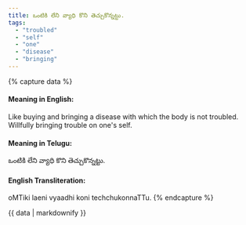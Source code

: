 ```yaml
---
title: ఒంటికి లేని వ్యాధి కొని తెచ్చుకొన్నట్టు.
tags:
  - "troubled"
  - "self"
  - "one"
  - "disease"
  - "bringing"
---
```


{% capture data %}
#### Meaning in English:
Like buying and bringing a disease with which the body is not troubled.
Willfully bringing trouble on one's self.

#### Meaning in Telugu:
ఒంటికి లేని వ్యాధి కొని తెచ్చుకొన్నట్టు.

#### English Transliteration:
oMTiki laeni vyaadhi koni techchukonnaTTu.
{% endcapture %}

<div class="notice">{{ data | markdownify }}</div>

